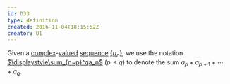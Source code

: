 ```yaml
---
id: D33
type: definition
created: 2016-11-04T18:15:52Z
creator: U1
---
```

Given a [complex](#complex-number)-[valued](D16#function-values) [sequence](D19#sequence) [$\{a_n\}$](D19#notation-sequence-curly-braces-x-n), we use the notation [$\displaystyle\sum_{n=p}^qa_n$](=notation-complex-finite-summation) ($p\leq q$) to denote the sum $a_p+a_{p+1}+\cdots+a_q$.
